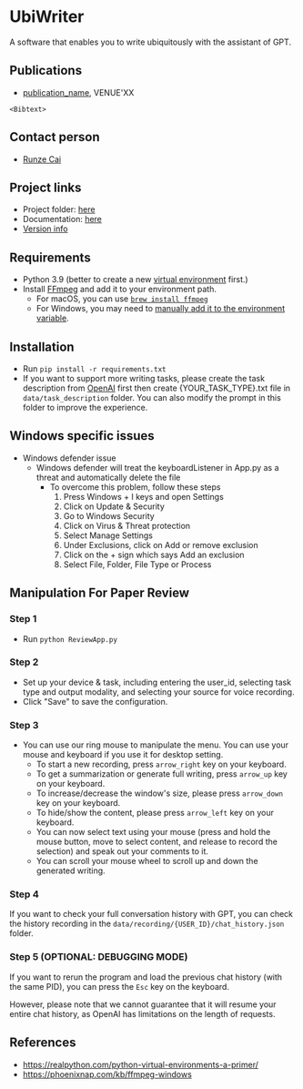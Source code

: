 # UbiWriter
A software that enables you to write ubiquitously with the assistant of GPT.

## Publications
- [publication_name](publication_link), VENUE'XX
```
<Bibtext>

```

## Contact person
- [Runze Cai](http://runzecai.com)


## Project links
- Project folder: [here](project_link)
- Documentation: [here](guide_link)
- [Version info](VERSION.md)


## Requirements
- Python 3.9 (better to create a new [virtual environment](https://realpython.com/python-virtual-environments-a-primer/) first.)
- Install [FFmpeg](https://ffmpeg.org/) and add it to your environment path.
  - For macOS, you can use [`brew install ffmpeg`](https://formulae.brew.sh/formula/ffmpeg)
  - For Windows, you may need to [manually add it to the environment variable](https://phoenixnap.com/kb/ffmpeg-windows).


## Installation
- Run ``pip install -r requirements.txt``
- If you want to support more writing tasks, please create the task description from [OpenAI](https://platform.openai.com/playground/p/default-chat?model=text-davinci-003) first then create {YOUR_TASK_TYPE}.txt file in ``data/task_description`` folder. 
You can also modify the prompt in this folder to improve the experience.

## Windows specific issues
- Windows defender issue
  - Windows defender will treat the keyboardListener in App.py as a threat and automatically delete the file 
    - To overcome this problem, follow these steps
      1. Press Windows + I keys and open Settings
      2. Click on Update & Security
      3. Go to Windows Security
      4. Click on Virus & Threat protection
      5. Select Manage Settings
      6. Under Exclusions, click on Add or remove exclusion
      7. Click on the + sign which says Add an exclusion
      8. Select File, Folder, File Type or Process


## Manipulation For Paper Review

### Step 1
- Run ``python ReviewApp.py``

### Step 2
- Set up your device & task, including entering the user_id, selecting task type and output modality, and selecting your source for voice recording.
- Click "Save" to save the configuration.

### Step 3
- You can use our ring mouse to manipulate the menu. You can use your mouse and keyboard if you use it for desktop setting.
  - To start a new recording, press ``arrow_right`` key on your keyboard. 
  - To get a summarization or generate full writing, press ``arrow_up`` key on your keyboard. 
  - To increase/decrease the window's size, please press ``arrow_down`` key on your keyboard.
  - To hide/show the content, please press ``arrow_left`` key on your keyboard.
  - You can now select text using your mouse (press and hold the mouse button, move to select content, and release to record the selection) and speak out your comments to it.
  - You can scroll your mouse wheel to scroll up and down the generated writing.

### Step 4
If you want to check your full conversation history with GPT, you can check the history recording in the ``data/recording/{USER_ID}/chat_history.json`` folder.

### Step 5 (OPTIONAL: DEBUGGING MODE)

If you want to rerun the program and load the previous chat history (with the same PID), you can press the `Esc` key on the keyboard. 

However, please note that we cannot guarantee that it will resume your entire chat history, as OpenAI has limitations on the length of requests.
## References

- https://realpython.com/python-virtual-environments-a-primer/
- https://phoenixnap.com/kb/ffmpeg-windows



